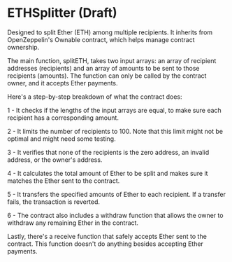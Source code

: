 # ETHSplitter (Draft)

Designed to split Ether (ETH) among multiple recipients. It inherits from OpenZeppelin's Ownable contract, which helps manage contract ownership.

The main function, splitETH, takes two input arrays: an array of recipient addresses (recipients) and an array of amounts to be sent to those recipients (amounts). The function can only be called by the contract owner, and it accepts Ether payments.

Here's a step-by-step breakdown of what the contract does:

1 - It checks if the lengths of the input arrays are equal, to make sure each recipient has a corresponding amount.

2 - It limits the number of recipients to 100. Note that this limit might not be optimal and might need some testing.

3 - It verifies that none of the recipients is the zero address, an invalid address, or the owner's address.

4 - It calculates the total amount of Ether to be split and makes sure it matches the Ether sent to the contract.

5 - It transfers the specified amounts of Ether to each recipient. If a transfer fails, the transaction is reverted.

6 - The contract also includes a withdraw function that allows the owner to withdraw any remaining Ether in the contract.

Lastly, there's a receive function that safely accepts Ether sent to the contract. This function doesn't do anything besides accepting Ether payments.
